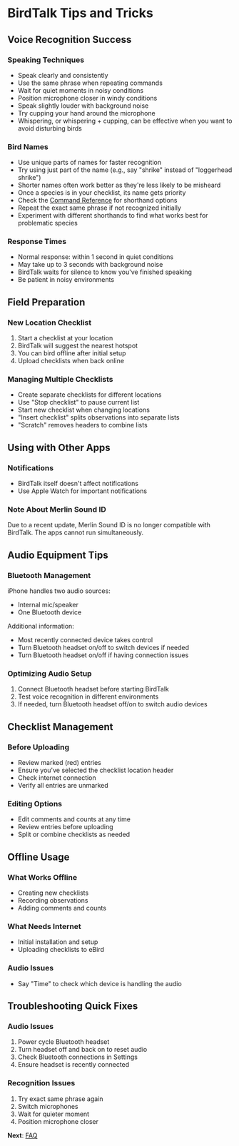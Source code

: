 # BirdTalk Tips and Tricks

## Voice Recognition Success

### Speaking Techniques

- Speak clearly and consistently
- Use the same phrase when repeating commands
- Wait for quiet moments in noisy conditions
- Position microphone closer in windy conditions
- Speak slightly louder with background noise
- Try cupping your hand around the microphone
- Whispering, or whispering + cupping, can be effective when you want to avoid disturbing birds

### Bird Names

- Use unique parts of names for faster recognition
- Try using just part of the name (e.g., say "shrike" instead of "loggerhead shrike")
- Shorter names often work better as they're less likely to be misheard
- Once a species is in your checklist, its name gets priority
- Check the [Command Reference](commands/reference.md) for shorthand options
- Repeat the exact same phrase if not recognized initially
- Experiment with different shorthands to find what works best for problematic species

### Response Times

- Normal response: within 1 second in quiet conditions
- May take up to 3 seconds with background noise
- BirdTalk waits for silence to know you've finished speaking
- Be patient in noisy environments

## Field Preparation

### New Location Checklist

1. Start a checklist at your location
2. BirdTalk will suggest the nearest hotspot
3. You can bird offline after initial setup
4. Upload checklists when back online

### Managing Multiple Checklists

- Create separate checklists for different locations
- Use "Stop checklist" to pause current list
- Start new checklist when changing locations
- "Insert checklist" splits observations into separate lists
- "Scratch" removes headers to combine lists

## Using with Other Apps

### Notifications

- BirdTalk itself doesn't affect notifications
- Use Apple Watch for important notifications

### Note About Merlin Sound ID

Due to a recent update, Merlin Sound ID is no longer compatible with BirdTalk. The apps cannot run simultaneously.

## Audio Equipment Tips

### Bluetooth Management

iPhone handles two audio sources:

- Internal mic/speaker
- One Bluetooth device

Additional information:

- Most recently connected device takes control
- Turn Bluetooth headset on/off to switch devices if needed
- Turn Bluetooth headset on/off if having connection issues

### Optimizing Audio Setup

1. Connect Bluetooth headset before starting BirdTalk
2. Test voice recognition in different environments
3. If needed, turn Bluetooth headset off/on to switch audio devices

## Checklist Management

### Before Uploading

- Review marked (red) entries
- Ensure you've selected the checklist location header
- Check internet connection
- Verify all entries are unmarked

### Editing Options

- Edit comments and counts at any time
- Review entries before uploading
- Split or combine checklists as needed

## Offline Usage

### What Works Offline

- Creating new checklists
- Recording observations
- Adding comments and counts

### What Needs Internet

- Initial installation and setup
- Uploading checklists to eBird

### Audio Issues

- Say "Time" to check which device is handling the audio

## Troubleshooting Quick Fixes

### Audio Issues

1. Power cycle Bluetooth headset
2. Turn headset off and back on to reset audio
3. Check Bluetooth connections in Settings
4. Ensure headset is recently connected

### Recognition Issues

1. Try exact same phrase again
2. Switch microphones
3. Wait for quieter moment
4. Position microphone closer

**Next**: [FAQ](faq.md)
